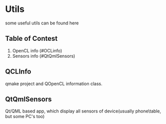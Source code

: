 # Utils
some useful utils can be found here

## Table of Contest
1. OpenCL info (#OCLinfo)
2. Sensors info (#QtQmlSensors)

## QCLInfo
qmake project and QOpenCL information class.

## QtQmlSensors
Qt/QML based app, which display all sensors of device(usually phone\table, but some PC's too)

